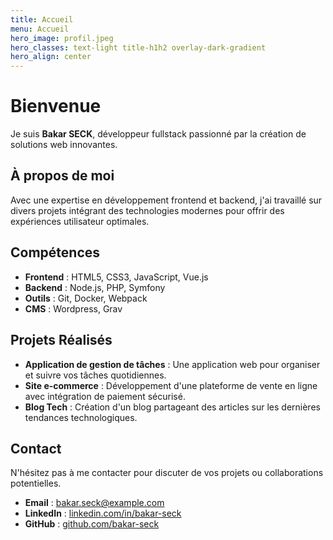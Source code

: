 ```yaml
---
title: Accueil
menu: Accueil
hero_image: profil.jpeg
hero_classes: text-light title-h1h2 overlay-dark-gradient
hero_align: center
---
```


# Bienvenue

Je suis **Bakar SECK**, développeur fullstack passionné par la création de solutions web innovantes.

## À propos de moi

Avec une expertise en développement frontend et backend, j'ai travaillé sur divers projets intégrant des technologies modernes pour offrir des expériences utilisateur optimales.

## Compétences

- **Frontend** : HTML5, CSS3, JavaScript, Vue.js
- **Backend** : Node.js, PHP, Symfony
- **Outils** : Git, Docker, Webpack
- **CMS** : Wordpress, Grav

## Projets Réalisés

- **Application de gestion de tâches** : Une application web pour organiser et suivre vos tâches quotidiennes.
- **Site e-commerce** : Développement d'une plateforme de vente en ligne avec intégration de paiement sécurisé.
- **Blog Tech** : Création d'un blog partageant des articles sur les dernières tendances technologiques.

## Contact

N'hésitez pas à me contacter pour discuter de vos projets ou collaborations potentielles.

- **Email** : bakar.seck@example.com
- **LinkedIn** : [linkedin.com/in/bakar-seck](https://www.linkedin.com/in/bakar-seck)
- **GitHub** : [github.com/bakar-seck](https://github.com/Bakarseck)

